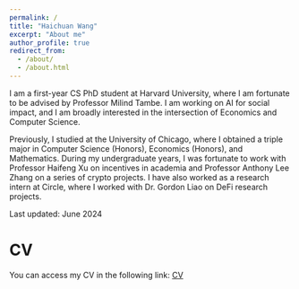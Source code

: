 ```yaml
---
permalink: /
title: "Haichuan Wang"
excerpt: "About me"
author_profile: true
redirect_from: 
  - /about/
  - /about.html
---
```


I am a first-year CS PhD student at Harvard University, where I am fortunate to be advised by Professor Milind Tambe. I am working on AI for social impact, and I am broadly interested in the intersection of Economics and Computer Science.

Previously, I studied at the University of Chicago, where I obtained a triple major in Computer Science (Honors), Economics (Honors), and Mathematics. During my undergraduate years, I was fortunate to work with Professor Haifeng Xu on incentives in academia and Professor Anthony Lee Zhang on a series of crypto projects. I have also worked as a research intern at Circle, where I worked with Dr. Gordon Liao on DeFi research projects.

Last updated: June 2024

CV
======

You can access my CV in the following link: [CV](https://www.dropbox.com/scl/fi/73fp00iis77wk8yloqbw0/Haichuan_CV.pdf?rlkey=buh0kw7beeezqkmu6lpgmtowa&st=yzba3jac&dl=0)


